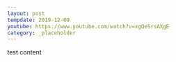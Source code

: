 ```yaml
---
layout: post
tempdate: 2019-12-09
youtube: https://www.youtube.com/watch?v=xgQeSrsAXgE
category: _placeholder
---
```

test content